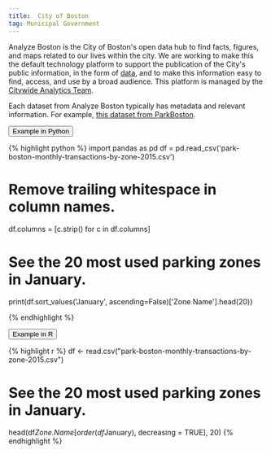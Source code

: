 ```yaml
---
title:  City of Boston
tag: Municipal Government
---
```

Analyze Boston is the City of Boston's open data hub to find facts, figures, and maps related to our lives within the city. We are working to make this the default technology platform to support the publication of the City's public information, 
in the form of [data](https://data.boston.gov/pages/glossary), and to make this information easy to find, access, and use by a broad audience. This platform is managed by the [Citywide Analytics Team](https://www.boston.gov/departments/analytics-team). 

Each dataset from Analyze Boston typically has metadata and relevant information. For example, [this dataset from ParkBoston](https://data.boston.gov/dataset/park-boston-monthly-transactions-by-zone-2015).

<button data-toggle="collapse" data-target="#boston_python" type="button" class="btn btn-secondary btn-lg btn-block">Example in Python</button>
<div id="boston_python" class="collapse">
{% highlight python %}
import pandas as pd
df = pd.read_csv('park-boston-monthly-transactions-by-zone-2015.csv')

# Remove trailing whitespace in column names.
df.columns = [c.strip() for c in df.columns]

# See the 20 most used parking zones in January.
print(df.sort_values('January', ascending=False)['Zone Name'].head(20))

{% endhighlight %}
</div>

<button data-toggle="collapse" data-target="#boston_r" type="button" class="btn btn-secondary btn-lg btn-block">Example in R</button>
<div id="boston_r" class="collapse">
{% highlight r %}
df <- read.csv("park-boston-monthly-transactions-by-zone-2015.csv")

# See the 20 most used parking zones in January.
head(df$Zone.Name[order(df$January), decreasing = TRUE], 20)
{% endhighlight %}
</div>
